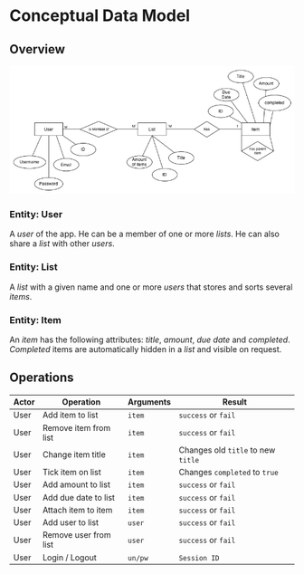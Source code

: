 
# Conceptual Data Model

## Overview

![ERD](figures/erd.png)

### Entity: User
A *user* of the app. He can be a member of one or more *lists*. He can also share a *list* with other *users*.

### Entity: List
A *list* with a given name and one or more *users* that stores and sorts several *items*.

### Entity: Item
An *item* has the following attributes: *title*, *amount*, *due date* and *completed*. *Completed* items are automatically hidden in a *list* and visible on request.

## Operations

Actor			| Operation			| Arguments | Result
-------------	|-------------------|-----------|-------
User 			| Add item to list	| `item`    | `success` or `fail`
User 			| Remove item from list	| `item`    | `success` or `fail`
User 			| Change item title	| `item`    | Changes old `title` to new `title`
User 			| Tick item on list | `item` | Changes `completed` to `true`
User 			| Add amount to list	| `item`    | `success` or `fail`
User 			| Add due date to list	| `item`    | `success` or `fail`
User 			| Attach item to item	| `item`    | `success` or `fail`
User 			| Add user to list | `user` | `success` or `fail`
User			| Remove user from list | `user` | `success` or `fail`
User			| Login / Logout | `un/pw` | `Session ID`
